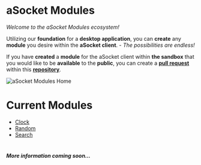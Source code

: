 # aSocket Modules
*Welcome to the aSocket Modules ecosystem!*

Utilizing our **foundation** for a **desktop application**, you can **create** any **module** you desire within the **aSocket client**. - *The possibilities are endless!*

If you have **created** a **module** for the aSocket client within **the sandbox** that you would like to be **available** to the **public**, you can create a **[pull request](https://github.com/aSocket/Modules/pulls)** within this **[repository](https://github.com/aSocket/Modules)**. 

![aSocket Modules Home](https://i.asocket.net/Thoughtful-Fluffy-Arthropods-1638678871.png)

# Current Modules
 - [Clock](https://github.com/aSocket/Modules/tree/main/clock)
 - [Random](https://github.com/aSocket/Modules/tree/main/random)
 - [Search](https://github.com/aSocket/Modules/tree/main/search)
 
 # 
 ***More information coming soon...***
